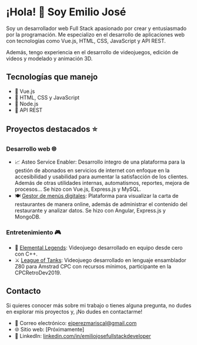 # ¡Hola! 👋 Soy Emilio José

Soy un desarrollador web Full Stack apasionado por crear y entusiasmado por la programación. Me especializo en el desarrollo de aplicaciones web con tecnologías como Vue.js, HTML, CSS, JavaScript y API REST.

Además, tengo experiencia en el desarrollo de videojuegos, edición de videos y modelado y animación 3D.

## Tecnologías que manejo

- 🚀 Vue.js
- 🎨 HTML, CSS y JavaScript
- 🚀 Node.js
- 📡 API REST

## Proyectos destacados ⭐

### Desarrollo web 🌐

- 📈 Asteo Service Enabler: Desarrollo íntegro de una plataforma para la gestión de abonados en servicios de internet con enfoque en la accesibilidad y usabilidad para aumentar la satisfacción de los clientes. Además de otras utilidades internas, automatismos, reportes, mejora de procesos... Se hizo con Vue.js, Express.js y MySQL.
- 🍽️ [Gestor de menús digitales](https://youtu.be/oBnuAPX50Ro): Plataforma para visualizar la carta de restaurantes de manera online, además de administrar el contenido del restaurante y analizar datos. Se hizo con Angular, Express.js y MongoDB.

### Entretenimiento 🎮

- 🔮 [Elemental Legends](https://youtu.be/yPlaxm5nBoI): Videojuego desarrollado en equipo desde cero con C++.
- ⚔ [League of Tanks](https://youtu.be/eG05mY4cpmM): Videojuego desarrollado en lenguaje ensamblador Z80 para Amstrad CPC con recursos mínimos, participante en la CPCRetroDev2019.

## Contacto

Si quieres conocer más sobre mi trabajo o tienes alguna pregunta, no dudes en explorar mis proyectos y, ¡No dudes en contactarme!

- 📧 Correo electrónico: [ejperezmariscal@gmail.com](mailto:ejperezmariscal@gmail.com)
- 🌐 Sitio web: [Próximamente]
- 💼 LinkedIn: [linkedin.com/in/emiliojosefullstackdeveloper](https://www.linkedin.com/in/emiliojosefullstackdeveloper//)
